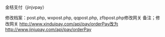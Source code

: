 金桔支付（jinjvpay）

修改档案：post.php, wxpost.php, qqpost.php, zfbpost.php修改网关
备注；修改网关
http://www.xinduipay.com/api/pay/orderPay改为http://www.jinjupay.com/api/pay/orderPay
